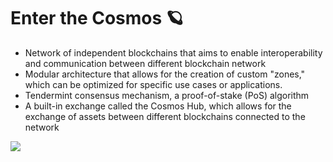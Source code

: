 # Enter the Cosmos 🪐

<div grid="~ cols-2 gap-2" m="t-2">
<div>

- Network of independent blockchains that aims to enable interoperability and communication between different blockchain network
- Modular architecture that allows for the creation of custom "zones," which can be optimized for specific use cases or applications.
- Tendermint consensus mechanism, a proof-of-stake (PoS) algorithm 
- A built-in exchange called the Cosmos Hub, which allows for the exchange of assets between different blockchains connected to the network


</div>
<div>
  <img border="rounded" src="/cosmos.svg">
</div>
  
</div>
